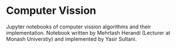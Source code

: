 # Computer Vission
Jupyter notebooks of computer vission algorithms and their implementation.
Notebook written by Mehrtash Herandi (Lecturer at Monash Universtiy) and implemented by Yasir Sultani.
